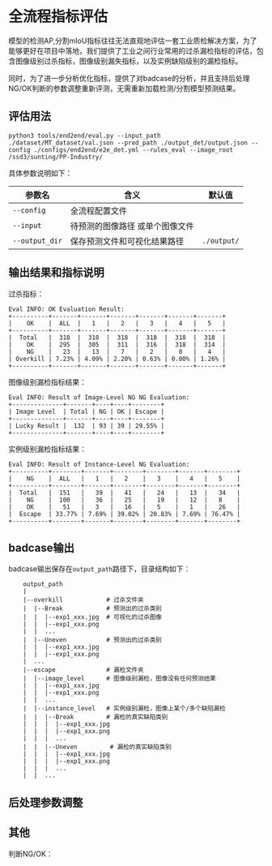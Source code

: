 # 全流程指标评估

模型的检测AP,分割mIoU指标往往无法直观地评估一套工业质检解决方案，为了能够更好在项目中落地，我们提供了工业之间行业常用的过杀漏检指标的评估，包含图像级别过杀指标，图像级别漏失指标，以及实例缺陷级别的漏检指标。

同时，为了进一步分析优化指标，提供了对badcase的分析，并且支持后处理NG/OK判断的参数调整重新评测，无需重新加载检测/分割模型预测结果。

## 评估用法
```
python3 tools/end2end/eval.py --input_path ./dataset/MT_dataset/val.json --pred_path ./output_det/output.json --config ./configs/end2end/e2e_det.yml --rules_eval --image_root /ssd3/sunting/PP-Industry/ 
```

具体参数说明如下：

| 参数名          | 含义                                 | 默认值     |
| -------------  | ------------------------------------| --------- |
| `--config`     |  全流程配置文件                       |           |
| `--input`      |  待预测的图像路径 或单个图像文件         |           |
| `--output_dir` |  保存预测文件和可视化结果路径            |`./output/`|

## 输出结果和指标说明

过杀指标：
```
Eval INFO: OK Evaluation Result:
+----------+-------+-------+-------+-------+-------+-------+
|    OK    |  ALL  |   1   |   2   |   3   |   4   |   5   |
+----------+-------+-------+-------+-------+-------+-------+
|  Total   |  318  |  318  |  318  |  318  |  318  |  318  |
|    OK    |  295  |  305  |  311  |  316  |  318  |  314  |
|    NG    |   23  |   13  |   7   |   2   |   0   |   4   |
| Overkill | 7.23% | 4.09% | 2.20% | 0.63% | 0.00% | 1.26% |
+----------+-------+-------+-------+-------+-------+-------+
```

图像级别漏检指标结果：
```
Eval INFO: Result of Image-Level NG NG Evaluation:
+--------------+-------+----+----+--------+
| Image Level  | Total | NG | OK | Escape |
+--------------+-------+----+----+--------+
| Lucky Result |  132  | 93 | 39 | 29.55% |
+--------------+-------+----+----+--------+
```

实例级别漏检指标结果：
```
Eval INFO: Result of Instance-Level NG Evaluation:
+----------+--------+-------+--------+--------+-------+--------+
|    NG    |  ALL   |   1   |   2    |   3    |   4   |   5    |
+----------+--------+-------+--------+--------+-------+--------+
|  Total   |  151   |   39  |   41   |   24   |   13  |   34   |
|    NG    |  100   |   36  |   25   |   19   |   12  |   8    |
|    OK    |   51   |   3   |   16   |   5    |   1   |   26   |
|  Escape  | 33.77% | 7.69% | 39.02% | 20.83% | 7.69% | 76.47% |
+----------+--------+-------+--------+--------+-------+--------+
```

## badcase输出

badcase输出保存在`output_path`路径下，目录结构如下：

```
    output_path
    |
    |--overkill            # 过杀文件夹
    |  |--Break            # 预测出的过杀类别
    |  |  |--exp1_xxx.jpg  # 可视化的过杀图像
    |  |  |--exp1_xxx.png
    |  |  ...   
    |  |--Uneven           # 预测出的过杀类别
    |  |  |--exp1_xxx.jpg
    |  |  |--exp1_xxx.png
    |  ...
    |--escape              # 漏检文件夹
    |  |--image_level      # 图像级别漏检，图像没有任何预测结果
    |  |  |--exp1_xxx.jpg
    |  |  |--exp1_xxx.png
    |  |  ...   
    |  |--instance_level   # 实例级别漏检，图像上某个/多个缺陷漏检
    |  |  |--Break         # 漏检的真实缺陷类别
    |  |  |  |--exp1_xxx.jpg
    |  |  |  |--exp1_xxx.png
    |  |  |  ...
    |  |  |--Uneven         # 漏检的真实缺陷类别
    |  |  |  |--exp1_xxx.jpg
    |  |  |  |--exp1_xxx.png
    |  |  |  ...
    |  |  ...
```


## 后处理参数调整


## 其他
判断NG/OK： 






